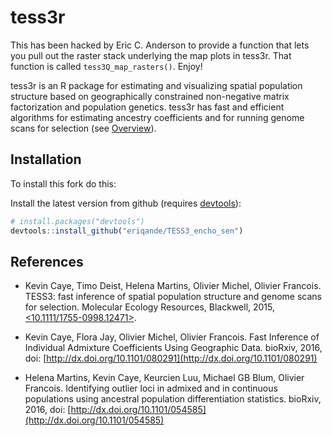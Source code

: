 # tess3r

This has been hacked by Eric C. Anderson to provide a function that lets you pull
out the raster stack underlying the map plots in tess3r.  That function is called
`tess3Q_map_rasters()`.  Enjoy!

tess3r is an R package for estimating and visualizing spatial population
structure based on geographically constrained non-negative matrix
factorization and population genetics. tess3r has fast and efficient
algorithms for estimating ancestry coefficients and for running genome
scans for selection (see [Overview](https://bioshock38.github.io/TESS3_encho_sen/articles/main-vignette.html)).


## Installation

To install this fork do this:

Install the latest version from github (requires [devtools](https://github.com/hadley/devtools)):
```R
# install.packages("devtools")
devtools::install_github("eriqande/TESS3_encho_sen")
```

## References

- Kevin Caye, Timo Deist, Helena Martins, Olivier Michel, Olivier Francois. TESS3: fast inference of spatial population structure and genome scans for selection. Molecular Ecology Resources, Blackwell, 2015, [<10.1111/1755-0998.12471>](http://dx.doi.org/10.1111/1755-0998.12471). [<hal-01222555>](https://hal.archives-ouvertes.fr/hal-01222555)

- Kevin Caye, Flora Jay, Olivier Michel, Olivier Francois. Fast Inference of Individual Admixture Coefficients Using Geographic Data. bioRxiv, 2016, doi: [http://dx.doi.org/10.1101/080291](http://dx.doi.org/10.1101/080291)

- Helena Martins, Kevin Caye, Keurcien Luu, Michael GB Blum, Olivier Francois. Identifying outlier loci in admixed and in continuous populations using ancestral population differentiation statistics. bioRxiv, 2016, doi: [http://dx.doi.org/10.1101/054585](http://dx.doi.org/10.1101/054585)

